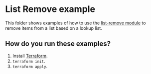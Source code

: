 # List Remove example

This folder shows examples of how to use the [list-remove module](https://github.com/terraform-modules-krish/terraform-aws-utilities/blob/v0.3.0/modules/list-remove) to remove items from a list
based on a lookup list.


## How do you run these examples?

1. Install [Terraform](https://www.terraform.io/).
1. `terraform init`.
1. `terraform apply`.
